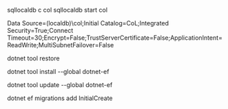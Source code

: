 ﻿
sqllocaldb c col
sqllocaldb start col




Data Source=(localdb)\col;Initial Catalog=CoL;Integrated Security=True;Connect Timeout=30;Encrypt=False;TrustServerCertificate=False;ApplicationIntent=ReadWrite;MultiSubnetFailover=False



dotnet tool restore

dotnet tool install --global dotnet-ef

dotnet tool update --global dotnet-ef

dotnet ef migrations add InitialCreate